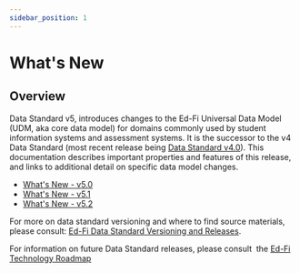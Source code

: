 ```yaml
---
sidebar_position: 1
---
```


# What's New

## Overview

Data Standard v5, introduces changes to the Ed-Fi Universal Data Model (UDM, aka
core data model) for domains commonly
used by student information systems and assessment systems. It is the successor
to the v4 Data Standard (most recent release being [Data Standard
v4.0](https://edfi.atlassian.net/wiki/display/EFDS4x/)). This documentation
describes important properties and features of this release, and links to
additional detail on specific data model changes.

* [What's New - v5.0](./whats-new-v50.md)
* [What's New - v5.1](./whats-new-v51.md)
* [What's New - v5.2](./whats-new-v52.md)

For more on data standard versioning and where to find source materials, please
consult: [Ed-Fi Data Standard Versioning and
Releases](../../versioning-and-releases).

For information on future Data Standard releases, please consult  the [Ed-Fi
Technology
Roadmap](https://edfi.atlassian.net/wiki/display/ETKB/Ed-Fi+Technology+Roadmap)

